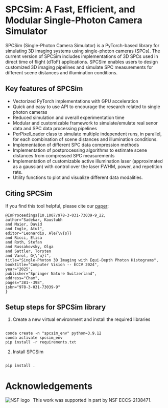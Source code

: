 # SPCSim: A Fast, Efficient, and Modular Single-Photon Camera Simulator 

SPCSim (Single-Photon Camera Simulator) is a PyTorch-based library for simulating 3D imaging systems using single-photon cameras (SPCs). 
The current version of SPCSim includes implementations of 3D SPCs used in direct time of flight (dToF) applications. 
SPCSim enables users to design customized 3D imaging pipelines and simulate SPC measurements for different scene distances and illumination conditions.


## Key features of SPCSim

* Vectorized PyTorch implementations with GPU acceleration
* Quick and easy to use API to encourage the research related to single photon cameras
* Reduced simulation and overall experimentation time
* Modular and customizable framework to simulate/emulate real senor data and SPC data processing pipelines
* PerPixelLoader class to simulate multiple independent runs, in parallel, for each combination of scene distances and illumination conditions.
* Implementation of different SPC data compression methods
* Implementation of postprocessing algorithms to estimate scene distances from compressed SPC measurements
* Implementation of customizable active illumination laser (approximated as a gaussian) with control over the laser FWHM, power, and repetition rate.
* Utility functions to plot and visualize different data modalities.

## Citing SPCSim
If you find this tool helpful, please cite our [paper](https://link.springer.com/chapter/10.1007/978-3-031-73039-9_22):

```
@InProceedings{10.1007/978-3-031-73039-9_22,
author="Sadekar, Kaustubh
and Maier, David
and Ingle, Atul",
editor="Leonardis, Ale{\v{s}}
and Ricci, Elisa
and Roth, Stefan
and Russakovsky, Olga
and Sattler, Torsten
and Varol, G{\"u}l",
title="Single-Photon 3D Imaging with Equi-Depth Photon Histograms",
booktitle="Computer Vision -- ECCV 2024",
year="2025",
publisher="Springer Nature Switzerland",
address="Cham",
pages="381--398",
isbn="978-3-031-73039-9"
}

```



## Setup steps for SPCSim library

1. Create a new virtual environment and install the required libraries

```

conda create -n "spcsim_env" python=3.9.12
conda activate spcsim_env
pip install -r requirements.txt

```

2. Install SPCSim

```

pip install .

```

# Acknowledgements

This work was supported in part by NSF ECCS-2138471.
<img src="https://upload.wikimedia.org/wikipedia/commons/1/11/NSF_Official_logo_Med_Res.png"
     alt="NSF logo"
     style="float: left; margin-right: 10px;"/>
